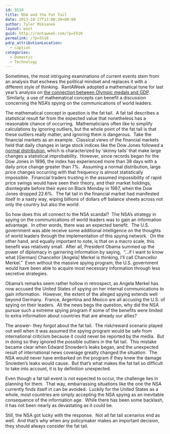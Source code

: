 ```yaml
---
id: 5510
title: NSA and the Fat Tail
date: 2013-10-27T13:00:20+00:00
author: Tyler Miksanek
layout: post
guid: http://rantaweek.com/?p=5510
permalink: /?p=5510
pdrp_attributionLocation:
  - caption
categories:
  - Domestic
  - Technology
---
```

Sometimes, the most intriguing examinations of current events stem from an analysis that eschews the political mindset and replaces it with a different style of thinking.  RantAWeek adopted a mathematical tone for last year&#8217;s analysis on [the connection between Olympic medals and GDP](http://rantaweek.com/olympic-medals-vs-gdp-an-intriguing-inspection/ "Olympic Medals vs. GDP: An Intriguing Inspection").  Similarly, a use of mathematical concepts can benefit a discussion concerning the NSA&#8217;s spying on the communications of world leaders.

The mathematical concept in question is the fat tail.  A fat tail describes a statistical result far from the expected value that nonetheless has a reasonable chance of occurring.  Mathematicians often like to simplify calculations by ignoring outliers, but the whole point of the fat tail is that these outliers really matter, and ignoring them is dangerous.  Take the financial markets as an example.  Classical views of the financial markets held that daily changes in large stock indices like the Dow Jones followed a <a title="Normal Distribution" href="http://en.wikipedia.org/wiki/Normal_distribution" target="_blank">normal distribution</a>, which is characterized by &#8216;skinny tails&#8217; that make large changes a statistical improbability.  However, since records began for the Dow Jones in 1896, the index has experienced more than 38 days with a daily price change greater than 7%.  Assuming a normal distribution, large price changes occurring with that frequency is almost statistically impossible.  Financial traders trusting in the assumed impossibility of rapid price swings would have seen their theory, and their market holdings, disintegrate before their eyes on Black Monday in 1987, when the Dow Jones dropped 22.6%.  The fat tail in the financial market had manifested itself in a nasty way, wiping billions of dollars off balance sheets across not only the country but also the world.

So how does this all connect to the NSA scandal?  The NSA&#8217;s strategy in spying on the communications of world leaders was to gain an information advantage.  In other words, there was an expected benefit.  The U.S. government was able receive some additional intelligence on the thoughts of world leaders through the implementation of this spying network.  On the other hand, and equally important to note, is that on a macro scale, this benefit was relatively small.  After all, President Obama summed up the power of diplomacy in garnering information by saying,  &#8220;&#8230;if I want to know what [German] Chancellor [Angela] Merkel is thinking, I&#8217;ll call Chancellor Merkel.&#8221;  Even without the massive spying program, the U.S. government would have been able to acquire most necessary information through less secretive strategies.

Obama&#8217;s remarks seem rather hollow in retrospect, as Angela Merkel has now accused the United States of spying on her internal communications to gain information.  However, the extent of the alleged spying extends well beyond Germany.  France, Argentina and Mexico are all accusing the U.S. of spying on their leaders.  All the news begs the question, why did the NSA pursue such a extreme spying program if some of the benefits were limited to extra information about countries that are already our allies?

The answer- they forgot about the fat tail.  The risk/reward scenario played out well when it was assumed the spying program would be safe from international criticism because it could never be reported by the media.  But in doing so they ignored the possible outliers in the fat tail.  This mistake became clear when Edward Snowden&#8217;s leaks began, and the unexpected result of international news coverage greatly changed the situation.  The NSA would never have embarked on the program if they knew the damage Snowden&#8217;s leaks would cause.  But that&#8217;s what makes the fat tail so difficult to take into account, it is by definition unexpected.

Even though a fat tail event is not expected to occur, the challenge lies in planning for them.  That way, embarrassing situations like the one the NSA currently finds itself in can be avoided.  Luckily for the United States as a whole, most countries are simply accepting the NSA spying as an inevitable consequence of the information age.  While there has been some backlash, it has not been nearly as devastating as it could be.

Still, the NSA got lucky with the response.  Not all fat tail scenarios end as well.  And that&#8217;s why when any policymaker makes an important decision, they should always consider the fat tail.